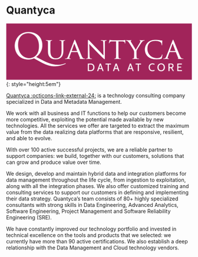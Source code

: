 # Quantyca

![Quantyca](../images/logos/quantyca.png){: style="height:5em"}

<a href="https://www.quantyca.it/" target="_blank">Quantyca :octicons-link-external-24:</a> is a technology consulting company specialized in Data and Metadata Management.

We work with all business and IT functions to help our customers become more competitive, exploiting the potential made available by new technologies. All the services we offer are targeted to extract the maximum value from the data realizing data platforms that are responsive, resilient, and able to evolve.

With over 100 active successful projects, we are a reliable partner to support companies: we build, together with our customers, solutions that can grow and produce value over time.

We design, develop and maintain hybrid data and integration platforms for data management throughout the life cycle, from ingestion to exploitation, along with all the integration phases. We also offer customized training and consulting services to support our customers in defining and implementing their data strategy. Quantyca’s team consists of 80+ highly specialized consultants with strong skills in Data Engineering, Advanced Analytics, Software Engineering, Project Management and Software Reliability Engineering (SRE).

We have constantly improved our technology portfolio and invested in technical excellence on the tools and products that we selected: we currently have more than 90 active certifications. We also establish a deep relationship with the Data Management and Cloud technology vendors.